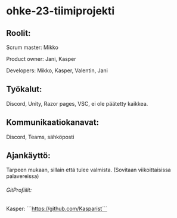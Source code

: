 # ohke-23-tiimiprojekti



## Roolit: 
  Scrum master: Mikko
  
  Product owner: Jani, Kasper
  
  Developers: Mikko, Kasper, Valentin, Jani

## Työkalut:
  Discord, Unity, Razor pages, VSC, ei ole päätetty kaikkea.

## Kommunikaatiokanavat:
  Discord, Teams, sähköposti

## Ajankäyttö:
  Tarpeen mukaan, sillain että tulee valmista. (Sovitaan viikoittaisissa palavereissa)

###### GitProfiilit: 
  Kasper: ```https://github.com/Kasparist´´´
